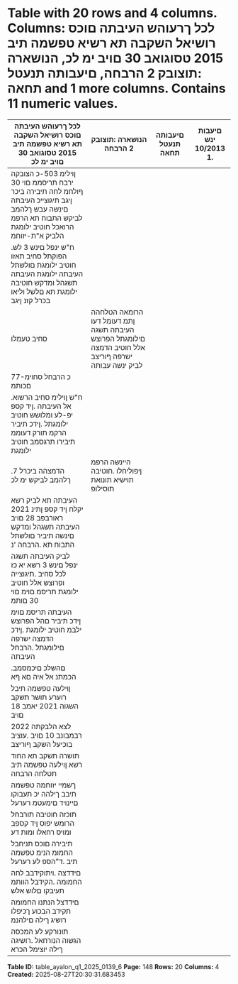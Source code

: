 # Table with 20 rows and 4 columns. Columns: לכל ךרעוהש העיבתה םוכס רושיאל השקבה תא רשיא טפשמה תיב 2015 טסוגואב 30 םויב ימ לכ, הנושארה :תוצובק 2 הרבחה, םיעבותה תנעטל תחאה and 1 more columns. Contains 11 numeric values.

| לכל ךרעוהש העיבתה םוכס רושיאל השקבה תא רשיא טפשמה תיב 2015 טסוגואב 30 םויב ימ לכ | הנושארה :תוצובק 2 הרבחה | םיעבותה תנעטל תחאה | םיעבות ינש 10/2013 .1 |
|---|---|---|---|
| ןוילימ 503-כ הצובקה ירבח תריסממ םוי 30 ףולחמ לחה תיבירה ביכר ןיגב תיגוצייכ העיבתה םינשה עבש ךלהמב לביקש התבוח תא הרפמ הרואכל חוטיב ילומגת הלביק א"ת-יזוחמ |  |  |  |
| .ח"ש ינפל םינש 3 לש הפוקתל סחיב תאזו חוטיב ילומגת םולשתל העיבתה ילומגת העיבתה תשגהל ומדקש חוטיבה ילומגת תא םלשל וליאו בכרל קזנ ןיגב |  |  |  |
| סחיב טעמלו | הרומאה הטלחהה ןתמ דעומל דעו העיבתה תשגה םילומגתל הפרוצש אלל חוטיב הדמצה ישרפה ףוריצב לביק ינשה עבותה |  |  |
| 77-כ הרבחל סחוימ םכותמ |  |  |  |
| .ח"ש ןוילימ סחיב הרשוא אל העיבתה .ןיד קספ יפ-לע ומלושש חוטיב ילומגתל .ןידכ תיביר הרקמ תורק דעוממ תיבירו תרגסמב חוטיב ילומגת |  |  |  |
| .הדמצהה ביכרל 7 ךלהמב לביקש ימ לכ | היינשה הרפמ ןיפוליחלו .חוטיבה תוישיא תונואת תוסילופ |  |  |
| העיבתה תא לביק רשא יקלח ןיד קספ ןתינ 2021 ראורבפב 28 םויב העיבתה תשגהל ומדקש םינשה תיביר םולשתל התבוח תא .הרבחה 'נ |  |  |  |
| לביק העיבתה תשגה ינפל םינש 3 רשא יא כז לכל סחיב .תיגוצייה ופרוצש אלל חוטיב ילומגת תריסמ םוימ םוי 30 םותמ |  |  |  |
| העיבתה תריסמ םוימ ןידכ תיביר םהל הפרוצש ילבמ חוטיב ילומגת .ןידכ הדמצה ישרפה םילומגתל .הרבחל העיבתה |  |  |  |
| .םהשלכ םיכמסמב הכמתנ אל איה םא ףא |  |  |  |
| ןוילעה טפשמה תיבל רוערע תושר תשקב השגוה 2021 יאמב 18 םויב |  |  |  |
| לצא הלבקתה 2022 רבמבונב 10 םויב .עוציב בוכיעל השקב ףוריצב |  |  |  |
| תושרה תשקב תא החוד רשא ןוילעה טפשמה תיב תטלחה הרבחה |  |  |  |
| ךשמיי יזוחמה טפשמה תיבב ךילהה יכ תעבוקו םיינויד םימעטמ רערעל |  |  |  |
| תוכזה חוטיבה תורבחל הרומש יפוס ןיד קספב ומויס רחאלו ומות דע |  |  |  |
| תיבירה םוכס תניחבל החמומ הנימ טפשמה תיב .ד"הספ לע רערעל |  |  |  |
| םידדצה .ויתוקידבב לחה החמומה .הקידבל הוותמ תעיבקו םלוש אלש |  |  |  |
| םידדצל הנתנו החמומה תקידב הבכוע ךכיפלו רושיג ךילה םילהנמ |  |  |  |
| תונורקע לע המכסה הגשוה הנורחאל .רושיגה ךילה יוצימל הכרא |  |  |  |

**Table ID:** table_ayalon_q1_2025_0139_6
**Page:** 148
**Rows:** 20
**Columns:** 4
**Created:** 2025-08-27T20:30:31.683453
